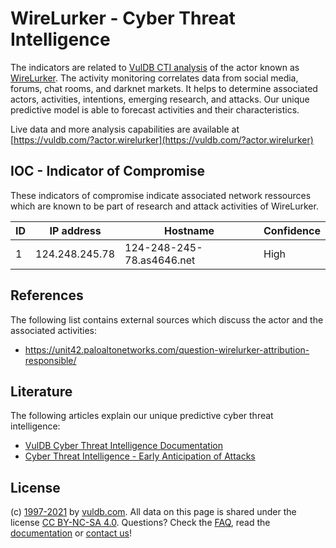 # WireLurker - Cyber Threat Intelligence

The indicators are related to [VulDB CTI analysis](https://vuldb.com/?doc.cti) of the actor known as [WireLurker](https://vuldb.com/?actor.wirelurker). The activity monitoring correlates data from social media, forums, chat rooms, and darknet markets. It helps to determine associated actors, activities, intentions, emerging research, and attacks. Our unique predictive model is able to forecast activities and their characteristics.

Live data and more analysis capabilities are available at [https://vuldb.com/?actor.wirelurker](https://vuldb.com/?actor.wirelurker)

## IOC - Indicator of Compromise

These indicators of compromise indicate associated network ressources which are known to be part of research and attack activities of WireLurker.

ID | IP address | Hostname | Confidence
-- | ---------- | -------- | ----------
1 | 124.248.245.78 | 124-248-245-78.as4646.net | High

## References

The following list contains external sources which discuss the actor and the associated activities:

* https://unit42.paloaltonetworks.com/question-wirelurker-attribution-responsible/

## Literature

The following articles explain our unique predictive cyber threat intelligence:

* [VulDB Cyber Threat Intelligence Documentation](https://vuldb.com/?doc.cti)
* [Cyber Threat Intelligence - Early Anticipation of Attacks](https://www.scip.ch/en/?labs.20201022)

## License

(c) [1997-2021](https://vuldb.com/?doc.changelog) by [vuldb.com](https://vuldb.com/?doc.about). All data on this page is shared under the license [CC BY-NC-SA 4.0](https://creativecommons.org/licenses/by-nc-sa/4.0/). Questions? Check the [FAQ](https://vuldb.com/?doc.faq), read the [documentation](https://vuldb.com/?doc) or [contact us](https://vuldb.com/?contact)!

